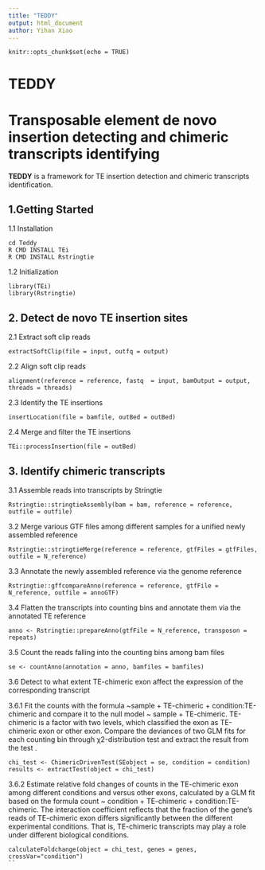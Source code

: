 ```yaml
---
title: "TEDDY"
output: html_document
author: Yihan Xiao
---
```


```{r setup, include=FALSE}
knitr::opts_chunk$set(echo = TRUE)
```

# **TEDDY**
# **T**ransposable **e**lement **d**e novo insertion **detecting** and chimeric transcripts identif**y**ing
**TEDDY** is a framework for TE insertion detection and chimeric transcripts identification.

## 1.Getting Started
1.1 Installation
```{shell install, warning=FALSE, eval=FALSE,message=FALSE}
cd Teddy
R CMD INSTALL TEi
R CMD INSTALL Rstringtie
```
1.2 Initialization
```{r init, warning=FALSE, eval=FALSE,message=FALSE}
library(TEi)
library(Rstringtie)
```

## 2. Detect de novo TE insertion sites
2.1 Extract soft clip reads
```{r extract, warning=FALSE, eval=FALSE, message=FALSE}
extractSoftClip(file = input, outfq = output)
```

2.2 Align soft clip reads
```{r align, warning=FALSE, eval=FALSE, message=FALSE}
alignment(reference = reference, fastq  = input, bamOutput = output, threads = threads)
```

2.3 Identify the TE insertions 
```{r TEi, warning=FALSE, eval=FALSE, message=FALSE}
insertLocation(file = bamfile, outBed = outBed)
```

2.4 Merge and filter the TE insertions
```{r process, warning=FALSE, eval=FALSE, message=FALSE}
TEi::processInsertion(file = outBed)
```

## 3. Identify chimeric transcripts
3.1 Assemble reads into transcripts by Stringtie
```{r assemble, warning=FALSE, eval=FALSE, message=FALSE}
Rstringtie::stringtieAssembly(bam = bam, reference = reference, outfile = outfile)
```

3.2 Merge various GTF files among different samples for a unified newly assembled reference
```{r merge, warning=FALSE, eval=FALSE, message=FALSE}
Rstringtie::stringtieMerge(reference = reference, gtfFiles = gtfFiles, outfile = N_reference)
```

3.3 Annotate the newly assembled reference via the genome reference
```{r anno, warning=FALSE, eval=FALSE, message=FALSE}
Rstringtie::gffcompareAnno(reference = reference, gtfFile = N_reference, outfile = annoGTF)
```

3.4 Flatten the transcripts into counting bins and annotate them via the annotated TE reference
```{r repeats, warning=FALSE, eval=FALSE, message=FALSE}
anno <- Rstringtie::prepareAnno(gtfFile = N_reference, transposon = repeats)
```

3.5 Count the reads falling into the counting bins among bam files
```{r count, warning=FALSE, eval=FALSE, message=FALSE}
se <- countAnno(annotation = anno, bamfiles = bamfiles)
```

3.6 Detect to what extent TE-chimeric exon affect the expression of the corresponding transcript

3.6.1 Fit the counts with the formula ~sample + TE-chimeric + condition:TE-chimeric and compare it to the null model ~ sample + TE-chimeric. TE-chimeric is a factor with two levels, which classified the exon as TE-chimeric exon or other exon. Compare the deviances of two GLM fits for each counting bin through χ2-distribution test and extract the result from the test .
```{r test, warning=FALSE, eval=FALSE, message=FALSE}
chi_test <- ChimericDrivenTest(SEobject = se, condition = condition)
results <- extractTest(object = chi_test)
```

3.6.2 Estimate relative fold changes of counts in the TE-chimeric exon among different conditions and versus other exons, calculated by a GLM fit based on the formula count ~ condition + TE-chimeric + condition:TE-chimeric. The interaction coefficient reflects that the fraction of the gene’s reads of TE-chimeric exon differs significantly between the different experimental conditions. That is, TE-chimeric transcripts may play a role under different biological conditions. 
```{r foldchange, warning=FALSE, eval=FALSE, message=FALSE}
calculateFoldchange(object = chi_test, genes = genes, crossVar="condition")
``